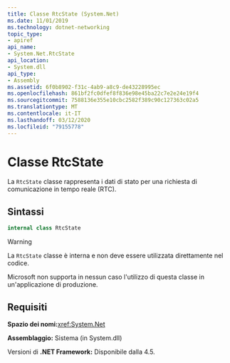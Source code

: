 ```yaml
---
title: Classe RtcState (System.Net)
ms.date: 11/01/2019
ms.technology: dotnet-networking
topic_type:
- apiref
api_name:
- System.Net.RtcState
api_location:
- System.dll
api_type:
- Assembly
ms.assetid: 6f0b8902-f31c-4ab9-a8c9-de43228995ec
ms.openlocfilehash: 861bf2fc0dfef8f836e98e45ba22c7e2e24e19f4
ms.sourcegitcommit: 7588136e355e10cbc2582f389c90c127363c02a5
ms.translationtype: MT
ms.contentlocale: it-IT
ms.lasthandoff: 03/12/2020
ms.locfileid: "79155778"
---
```

# <a name="rtcstate-class"></a>Classe RtcState

La `RtcState` classe rappresenta i dati di stato per una richiesta di comunicazione in tempo reale (RTC).

## <a name="syntax"></a>Sintassi
  
```csharp  
internal class RtcState
```

> [!WARNING]
> La `RtcState` classe è interna e non deve essere utilizzata direttamente nel codice.
>
> Microsoft non supporta in nessun caso l'utilizzo di questa classe in un'applicazione di produzione.

## <a name="requirements"></a>Requisiti

**Spazio dei nomi:**<xref:System.Net>

**Assemblaggio:** Sistema (in System.dll)

Versioni di **.NET Framework:** Disponibile dalla 4.5.
